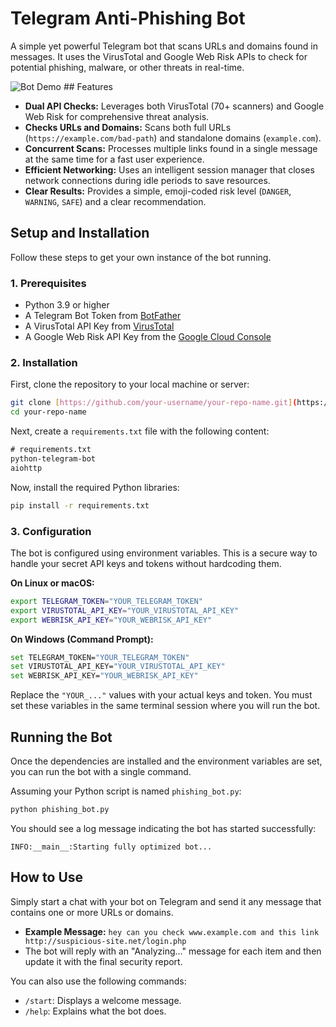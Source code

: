# Telegram Anti-Phishing Bot

A simple yet powerful Telegram bot that scans URLs and domains found in messages. It uses the VirusTotal and Google Web Risk APIs to check for potential phishing, malware, or other threats in real-time.

![Bot Demo](https://i.imgur.com/your-demo-image.gif) ## Features

-   **Dual API Checks:** Leverages both VirusTotal (70+ scanners) and Google Web Risk for comprehensive threat analysis.
-   **Checks URLs and Domains:** Scans both full URLs (`https://example.com/bad-path`) and standalone domains (`example.com`).
-   **Concurrent Scans:** Processes multiple links found in a single message at the same time for a fast user experience.
-   **Efficient Networking:** Uses an intelligent session manager that closes network connections during idle periods to save resources.
-   **Clear Results:** Provides a simple, emoji-coded risk level (`DANGER`, `WARNING`, `SAFE`) and a clear recommendation.

## Setup and Installation

Follow these steps to get your own instance of the bot running.

### 1. Prerequisites

-   Python 3.9 or higher
-   A Telegram Bot Token from [BotFather](https://t.me/botfather)
-   A VirusTotal API Key from [VirusTotal](https://developers.virustotal.com/reference)
-   A Google Web Risk API Key from the [Google Cloud Console](https://cloud.google.com/web-risk/docs/setting-up)

### 2. Installation

First, clone the repository to your local machine or server:
```bash
git clone [https://github.com/your-username/your-repo-name.git](https://github.com/your-username/your-repo-name.git)
cd your-repo-name
```

Next, create a `requirements.txt` file with the following content:

```txt
# requirements.txt
python-telegram-bot
aiohttp
```

Now, install the required Python libraries:
```bash
pip install -r requirements.txt
```

### 3. Configuration

The bot is configured using environment variables. This is a secure way to handle your secret API keys and tokens without hardcoding them.

**On Linux or macOS:**
```bash
export TELEGRAM_TOKEN="YOUR_TELEGRAM_TOKEN"
export VIRUSTOTAL_API_KEY="YOUR_VIRUSTOTAL_API_KEY"
export WEBRISK_API_KEY="YOUR_WEBRISK_API_KEY"
```

**On Windows (Command Prompt):**
```bash
set TELEGRAM_TOKEN="YOUR_TELEGRAM_TOKEN"
set VIRUSTOTAL_API_KEY="YOUR_VIRUSTOTAL_API_KEY"
set WEBRISK_API_KEY="YOUR_WEBRISK_API_KEY"
```

Replace the `"YOUR_..."` values with your actual keys and token. You must set these variables in the same terminal session where you will run the bot.

## Running the Bot

Once the dependencies are installed and the environment variables are set, you can run the bot with a single command.

Assuming your Python script is named `phishing_bot.py`:
```bash
python phishing_bot.py
```

You should see a log message indicating the bot has started successfully:
```
INFO:__main__:Starting fully optimized bot...
```

## How to Use

Simply start a chat with your bot on Telegram and send it any message that contains one or more URLs or domains.

-   **Example Message:** `hey can you check www.example.com and this link http://suspicious-site.net/login.php`
-   The bot will reply with an "Analyzing..." message for each item and then update it with the final security report.

You can also use the following commands:
-   `/start`: Displays a welcome message.
-   `/help`: Explains what the bot does.